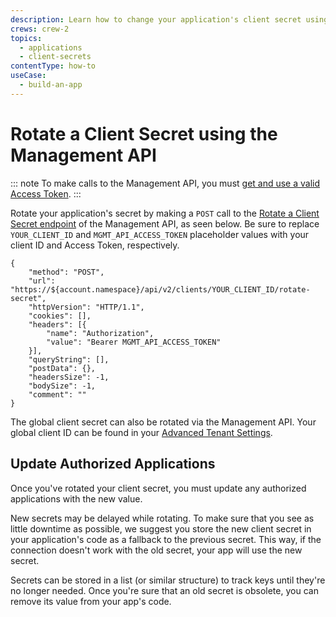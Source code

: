 ```yaml
---
description: Learn how to change your application's client secret using the Management API.
crews: crew-2
topics:
  - applications
  - client-secrets
contentType: how-to
useCase:
  - build-an-app
---
```


# Rotate a Client Secret using the Management API

::: note
To make calls to the Management API, you must [get and use a valid Access Token](/api/management/v2/tokens).
:::

Rotate your application's secret by making a `POST` call to the [Rotate a Client Secret endpoint](/api/management/v2#!/Clients/post_rotate_secret) of the Management API, as seen below. Be sure to replace `YOUR_CLIENT_ID` and `MGMT_API_ACCESS_TOKEN` placeholder values with your client ID and Access Token, respectively.


```har
{
	"method": "POST",
	"url": "https://${account.namespace}/api/v2/clients/YOUR_CLIENT_ID/rotate-secret",
	"httpVersion": "HTTP/1.1",
	"cookies": [],
	"headers": [{
		"name": "Authorization",
		"value": "Bearer MGMT_API_ACCESS_TOKEN"
	}],
	"queryString": [],
	"postData": {},
	"headersSize": -1,
	"bodySize": -1,
	"comment": ""
}
```

The global client secret can also be rotated via the Management API. Your global client ID can be found in your [Advanced Tenant Settings](${manage_url}/#/tenant/advanced).


## Update Authorized Applications

Once you've rotated your client secret, you must update any authorized applications with the new value. 

New secrets may be delayed while rotating. To make sure that you see as little downtime as possible, we suggest you store the new client secret in your application's code as a fallback to the previous secret. This way, if the connection doesn't work with the old secret, your app will use the new secret.

Secrets can be stored in a list (or similar structure) to track keys until they're no longer needed. Once you're sure that an old secret is obsolete, you can remove its value from your app's code.
